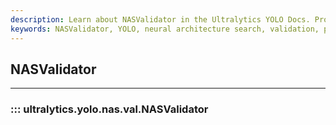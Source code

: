 ```yaml
---
description: Learn about NASValidator in the Ultralytics YOLO Docs. Properly validate YOLO neural architecture search results for optimal performance.
keywords: NASValidator, YOLO, neural architecture search, validation, performance, Ultralytics
---
```


## NASValidator
---
### ::: ultralytics.yolo.nas.val.NASValidator
<br><br>
